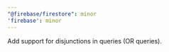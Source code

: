 ```yaml
---
"@firebase/firestore": minor
'firebase': minor
---
```


Add support for disjunctions in queries (OR queries).
